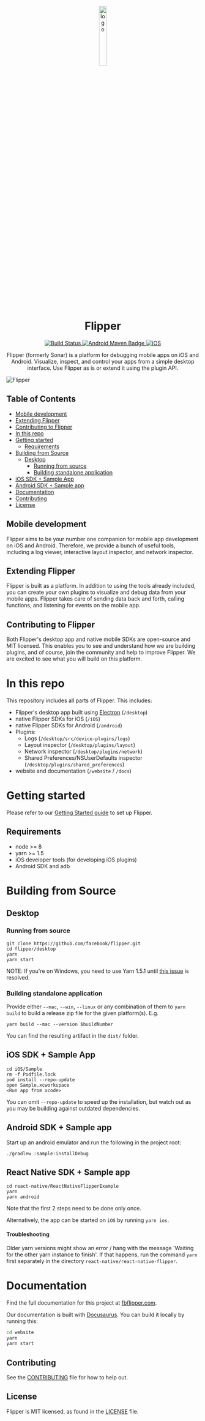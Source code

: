 <p align="center">
  <img src="https://fbflipper.com/img/icon.png" alt="logo" width="20%"/>
</p>
<h1 align="center">
  Flipper 
</h1>
<p align="center">
  <a href="https://travis-ci.org/facebook/flipper">
    <img src="https://travis-ci.org/facebook/flipper.svg?branch=master" alt="Build Status" />
  </a>
  <a href="https://bintray.com/facebook/maven/com.facebook.flipper%3Aflipper">
    <img src="https://img.shields.io/maven-metadata/v/https/jcenter.bintray.com/com/facebook/flipper/flipper/maven-metadata.xml.svg?color=green&label=android" alt="Android Maven Badge" />
  </a>
  <a href="https://cocoapods.org/pods/Flipper">
    <img src="https://img.shields.io/cocoapods/v/FlipperKit.svg?label=iOS&color=blue" alt="iOS" />
  </a>
</p>

<p align="center">
  Flipper (formerly Sonar) is a platform for debugging mobile apps on iOS and Android. Visualize, inspect, and control your apps from a simple desktop interface. Use Flipper as is or extend it using the plugin API.
</p>

![Flipper](/website/static/img/layout.png)

## Table of Contents

-   [Mobile development](#mobile-development)
-   [Extending Flipper](#extending-flipper)
-   [Contributing to Flipper](#contributing-to-flipper)
-   [In this repo](#in-this-repo)
-   [Getting started](#getting-started)
    -   [Requirements](#requirements)
-   [Building from Source](#building-from-source)
    -   [Desktop](#desktop)
        -   [Running from source](#running-from-source)
        -   [Building standalone application](#building-standalone-application)
-   [iOS SDK + Sample App](#ios-sdk--sample-app)
-   [Android SDK + Sample app](#android-sdk--sample-app)
-   [Documentation](#documentation)
-   [Contributing](#contributing)
-   [License](#license)

## Mobile development

Flipper aims to be your number one companion for mobile app development on iOS and Android. Therefore, we provide a bunch of useful tools, including a log viewer, interactive layout inspector, and network inspector.

## Extending Flipper

Flipper is built as a platform. In addition to using the tools already included, you can create your own plugins to visualize and debug data from your mobile apps. Flipper takes care of sending data back and forth, calling functions, and listening for events on the mobile app.

## Contributing to Flipper

Both Flipper's desktop app and native mobile SDKs are open-source and MIT licensed. This enables you to see and understand how we are building plugins, and of course, join the community and help to improve Flipper. We are excited to see what you will build on this platform.

# In this repo

This repository includes all parts of Flipper. This includes:

-   Flipper's desktop app built using [Electron](https://electronjs.org) (`/desktop`)
-   native Flipper SDKs for iOS (`/iOS`)
-   native Flipper SDKs for Android (`/android`)
-   Plugins:
    -   Logs (`/desktop/src/device-plugins/logs`)
    -   Layout inspector (`/desktop/plugins/layout`)
    -   Network inspector (`/desktop/plugins/network`)
    -   Shared Preferences/NSUserDefaults inspector (`/desktop/plugins/shared_preferences`)
-   website and documentation (`/website` / `/docs`)

# Getting started

Please refer to our [Getting Started guide](https://fbflipper.com/docs/getting-started/index) to set up Flipper.

## Requirements

-   node >= 8
-   yarn >= 1.5
-   iOS developer tools (for developing iOS plugins)
-   Android SDK and adb

# Building from Source

## Desktop

### Running from source

```
git clone https://github.com/facebook/flipper.git
cd flipper/desktop
yarn
yarn start
```

NOTE: If you're on Windows, you need to use Yarn 1.5.1 until [this issue](https://github.com/yarnpkg/yarn/issues/6048) is resolved.

### Building standalone application

Provide either `--mac`, `--win`, `--linux` or any combination of them
to `yarn build` to build a release zip file for the given platform(s). E.g.

```
yarn build --mac --version $buildNumber
```

You can find the resulting artifact in the `dist/` folder.

## iOS SDK + Sample App

```
cd iOS/Sample
rm -f Podfile.lock
pod install --repo-update
open Sample.xcworkspace
<Run app from xcode>
```

You can omit `--repo-update` to speed up the installation, but watch out as you may be building against outdated dependencies.

## Android SDK + Sample app

Start up an android emulator and run the following in the project root:

```
./gradlew :sample:installDebug
```

## React Native SDK + Sample app

```
cd react-native/ReactNativeFlipperExample
yarn
yarn android
```

Note that the first 2 steps need to be done only once.

Alternatively, the app can be started on `iOS` by running `yarn ios`.

#### Troubleshooting

Older yarn versions might show an error / hang with the message 'Waiting for the other yarn instance to finish'. If that happens, run the command `yarn` first separately in the directory `react-native/react-native-flipper`.

# Documentation

Find the full documentation for this project at [fbflipper.com](https://fbflipper.com/).

Our documentation is built with [Docusaurus](https://docusaurus.io/). You can build
it locally by running this:

```bash
cd website
yarn
yarn start
```

## Contributing

See the [CONTRIBUTING](/CONTRIBUTING.md) file for how to help out.

## License

Flipper is MIT licensed, as found in the [LICENSE](/LICENSE) file.
